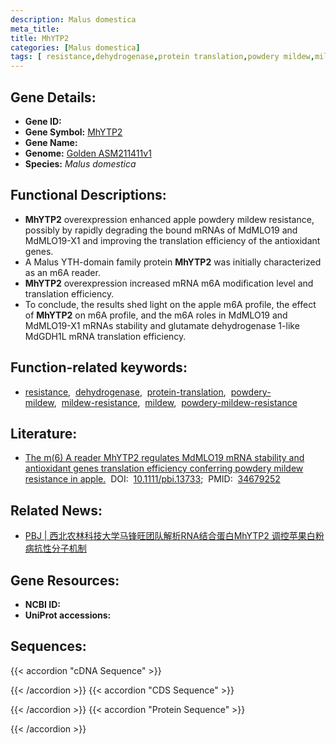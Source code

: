 ```yaml
---
description: Malus domestica
meta_title:
title: MhYTP2
categories: [Malus domestica]
tags: [ resistance,dehydrogenase,protein translation,powdery mildew,mildew resistance,mildew,powdery mildew resistance ]
---
```


## Gene Details:
- **Gene ID:**	[]()
- **Gene Symbol:** <u>MhYTP2</u>
- **Gene Name:** 
- **Genome:** [Golden ASM211411v1](https://ensembl.gramene.org/Malus_domestica_golden/Info/Index)
- **Species:** *Malus domestica*

## Functional Descriptions:
   - **MhYTP2** overexpression enhanced apple powdery mildew resistance, possibly by rapidly degrading the bound mRNAs of MdMLO19 and MdMLO19-X1 and improving the translation efficiency of the antioxidant genes.
   - A Malus YTH-domain family protein **MhYTP2** was initially characterized as an m6A reader.
   - **MhYTP2** overexpression increased mRNA m6A modification level and translation efficiency.
   - To conclude, the results shed light on the apple m6A profile, the effect of **MhYTP2** on m6A profile, and the m6A roles in MdMLO19 and MdMLO19-X1 mRNAs stability and glutamate dehydrogenase 1-like MdGDH1L mRNA translation efficiency.

## Function-related keywords:
   - [resistance](/tags/resistance/),&nbsp;&nbsp;[dehydrogenase](/tags/dehydrogenase/),&nbsp;&nbsp;[protein-translation](/tags/protein-translation/),&nbsp;&nbsp;[powdery-mildew](/tags/powdery-mildew/),&nbsp;&nbsp;[mildew-resistance](/tags/mildew-resistance/),&nbsp;&nbsp;[mildew](/tags/mildew/),&nbsp;&nbsp;[powdery-mildew-resistance](/tags/powdery-mildew-resistance/)

## Literature:
   - [The m(6) A reader MhYTP2 regulates MdMLO19 mRNA stability and antioxidant genes translation efficiency conferring powdery mildew resistance in apple.]( https://onlinelibrary.wiley.com/doi/10.1111/pbi.13733)&nbsp;&nbsp;DOI:&nbsp;&nbsp;[10.1111/pbi.13733](https://onlinelibrary.wiley.com/doi/10.1111/pbi.13733);&nbsp;&nbsp;PMID:&nbsp;&nbsp;[34679252](https://pubmed.ncbi.nlm.nih.gov/34679252/)

## Related News:
   - [PBJ | 西北农林科技大学马锋旺团队解析RNA结合蛋白MhYTP2 调控苹果白粉病抗性分子机制](https://mp.weixin.qq.com/s?__biz=Mzg3MDEwNDEyMg==&mid=2247519674&idx=1&sn=4fb0bf3e65fb57237b6efe81e389bdea&chksm=ce9020eff9e7a9f94a61636ec6a4ad2b44bf828a957da44aeb703c28c128084038f74501ce99&scene=27#wechat_redirect)

## Gene Resources:
- **NCBI ID:**  [](https://www.ncbi.nlm.nih.gov/gene/?term=)
- **UniProt accessions:** [](https://www.uniprot.org/uniprotkb//entry)



## Sequences:
{{< accordion "cDNA Sequence" >}}

{{< /accordion >}}
{{< accordion "CDS Sequence" >}}

{{< /accordion >}}
{{< accordion "Protein Sequence" >}}

{{< /accordion >}}
